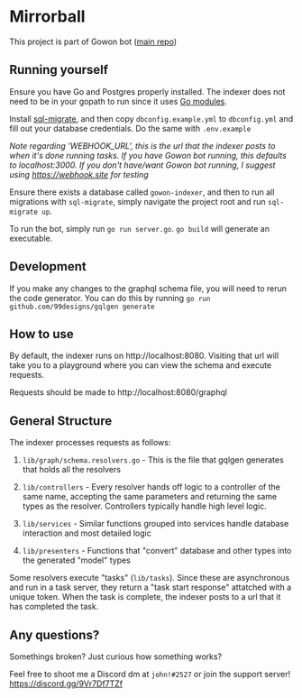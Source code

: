 # Mirrorball

This project is part of Gowon bot ([main repo](https://github.com/jivison/gowon))

## Running yourself

Ensure you have Go and Postgres properly installed. The indexer does not need to be in your gopath to run since it uses [Go modules](https://blog.golang.org/using-go-modules).

Install [sql-migrate](https://github.com/rubenv/sql-migrate), and then copy `dbconfig.example.yml` to `dbconfig.yml` and fill out your database credentials. Do the same with `.env.example`

*Note regarding 'WEBHOOK_URL', this is the url that the indexer posts to when it's done running tasks. If you have Gowon bot running, this defaults to localhost:3000. If you don't have/want Gowon bot running, I suggest using https://webhook.site for testing*

Ensure there exists a database called `gowon-indexer`, and then to run all migrations with `sql-migrate`, simply navigate the project root and run `sql-migrate up`.

To run the bot, simply run `go run server.go`. `go build` will generate an executable.

## Development

If you make any changes to the graphql schema file, you will need to rerun the code generator. You can do this by running `go run github.com/99designs/gqlgen generate`

## How to use

By default, the indexer runs on http://localhost:8080. Visiting that url will take you to a playground where you can view the schema and execute requests. 

Requests should be made to http://localhost:8080/graphql

## General Structure

The indexer processes requests as follows:

1. `lib/graph/schema.resolvers.go` - This is the file that gqlgen generates that holds all the resolvers

2. `lib/controllers` - Every resolver hands off logic to a controller of the same name, accepting the same parameters and returning the same types as the resolver. Controllers typically handle high level logic.

3. `lib/services` - Similar functions grouped into services handle database interaction and most detailed logic

4. `lib/presenters` - Functions that "convert" database and other types into the generated "model" types

Some resolvers execute "tasks" (`lib/tasks`). Since these are asynchronous and run in a task server, they return a "task start response" attatched with a unique token. When the task is complete, the indexer posts to a url that it has completed the task.

## Any questions?

Somethings broken? Just curious how something works?

Feel free to shoot me a Discord dm at `john!#2527`
or join the support server! https://discord.gg/9Vr7Df7TZf

